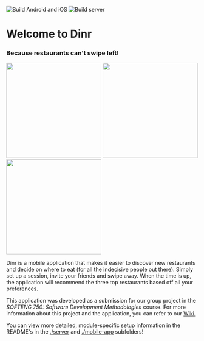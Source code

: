 ![Build Android and iOS](https://github.com/PreetPatel/Dinr/workflows/Build%20Android%20and%20iOS/badge.svg)
![Build server](https://github.com/PreetPatel/Dinr/workflows/Build%20server/badge.svg)

# Welcome to Dinr 
### Because restaurants can't swipe left!

<div>
<img src="https://i.imgur.com/qx50agV.png" width="250" />
<img src="https://i.imgur.com/vfm7KuW.png" width="250" />
<img src="https://i.imgur.com/tQUanEU.png" width="250" />

</div>

Dinr is a mobile application that makes it easier to discover new restaurants and decide on where to eat (for all the indecisive people out there). Simply set up a session, invite your friends and swipe away. When the time is up, the application will recommend the three top restaurants based off all your preferences.

This application was developed as a submission for our group project in the _SOFTENG 750: Software Development Methodologies_ course. For more information about this project and the application, you can refer to our [Wiki.](https://github.com/PreetPatel/Dinr/wiki)

You can view more detailed, module-specific setup information in the README's in the [./server](https://github.com/PreetPatel/Dinr/tree/master/server) and [./mobile-app](https://github.com/PreetPatel/Dinr/tree/master/mobile-app) subfolders!
